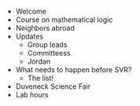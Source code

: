 - Welcome
- Course on mathematical logic
- Neighbors abroad
- Updates
  - Group leads
  - Committeess
  - Jordan
- What needs to happen before SVR?
  - The list!
- Duveneck Science Fair
- Lab hours